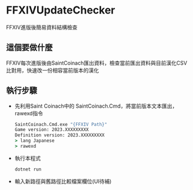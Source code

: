 # FFXIVUpdateChecker
FFXIV進版後簡易資料結構檢查

## 這個要做什麼

FFXIV每次進版後由SaintCoinach匯出資料，檢查當前匯出資料與目前漢化CSV比對用，快速改一份相容當前版本的漢化

## 執行步驟

* 先利用Saint Coinach中的 SaintCoinach.Cmd，將當前版本文本匯出，rawexd指令

    ```cmd
    SaintCoinach.Cmd.exe "{FFXIV Path}"
    Game version: 2023.XXXXXXXXX
    Definition version: 2023.XXXXXXXXX
    > lang Japanese
    > rawexd
    ```

* 執行本程式

    ```cmd
    dotnet run
    ```

* 輸入新路徑與舊路徑比較檔案欄位(UI待補)


